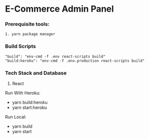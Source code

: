 # E-Commerce Admin Panel

### Prerequisite tools:
    1. yarn package manager

### Build Scripts
    "build": "env-cmd -f .env react-scripts build"
    "build:heroku": "env-cmd -f .env.production react-scripts build"

### Tech Stack and Database

1. React

Run With Heroku:
- yarn build:heroku
- yarn start:heroku

Run Local:
- yarn build
- yarn start
